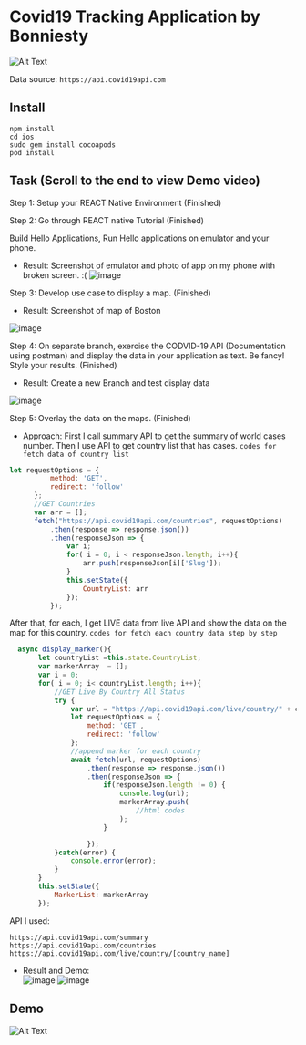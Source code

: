 # Covid19 Tracking Application by Bonniesty

![Alt Text](https://github.com/BUEC500C1/codvid-app-Bonniesty/blob/master/scheenshot/demo.gif)

 Data source:  ``` https://api.covid19api.com ```

 ## Install
 ```
 npm install
 cd ios
sudo gem install cocoapods
pod install
  ```

## Task (Scroll to the end to view Demo video)
 Step 1:  Setup your REACT Native Environment (Finished)

 Step 2:  Go through REACT native Tutorial (Finished)

Build Hello Applications, Run Hello applications on emulator and your phone.

- Result:
Screenshot of emulator and photo of app on my phone with broken screen. :(
![image](https://github.com/BUEC500C1/codvid-app-Bonniesty/blob/master/scheenshot/first.png )

 Step 3:  Develop use case to display a map. (Finished) 
- Result:
Screenshot of map of Boston

![image](https://github.com/BUEC500C1/codvid-app-Bonniesty/blob/master/scheenshot/3.png)

 Step 4:  On separate branch, exercise the CODVID-19 API (Documentation using postman) and display the data in your application as text.  Be fancy!  Style your results.  (Finished) 
 - Result:
 Create a new Branch and test display data
 
 ![image](https://github.com/BUEC500C1/codvid-app-Bonniesty/blob/master/scheenshot/data1.png)
 
 Step 5:  Overlay the data on the maps.  (Finished) 
 
 - Approach:
  First I call summary API to get the summary of world cases number. Then I use API to get country list that has cases. 
 `codes for fetch data of country list`
  ```javascript
  let requestOptions = {
            method: 'GET',
            redirect: 'follow'
        };
        //GET Countries
        var arr = [];
        fetch("https://api.covid19api.com/countries", requestOptions)
            .then(response => response.json())
            .then(responseJson => {
                var i;
                for( i = 0; i < responseJson.length; i++){
                    arr.push(responseJson[i]['Slug']);
                }
                this.setState({
                    CountryList: arr
                });
            });
 ```
 
 After that, for each, I get LIVE data from live API and show the data on the map for this country.
 `codes for fetch each country data step by step`
 ```javascript
   async display_marker(){
        let countryList =this.state.CountryList;
        var markerArray  = [];
        var i = 0;
        for( i = 0; i< countryList.length; i++){
            //GET Live By Country All Status
            try {
                var url = "https://api.covid19api.com/live/country/" + countryList[i];
                let requestOptions = {
                    method: 'GET',
                    redirect: 'follow'
                };
                //append marker for each country
                await fetch(url, requestOptions)
                    .then(response => response.json())
                    .then(responseJson => {
                        if(responseJson.length != 0) {
                            console.log(url);
                            markerArray.push(
                                //html codes
                            );
                        }

                    });
            }catch(error) {
                console.error(error);
            }
        }
        this.setState({
            MarkerList: markerArray
        });
 ```

API I used:
 ```
 https://api.covid19api.com/summary
 https://api.covid19api.com/countries
 https://api.covid19api.com/live/country/[country_name]
  ```
 - Result and Demo:  
 ![image](https://github.com/BUEC500C1/codvid-app-Bonniesty/blob/master/scheenshot/map-all.png)
 ![image](https://github.com/BUEC500C1/codvid-app-Bonniesty/blob/master/scheenshot/map-case.png)
 ## Demo
 ![Alt Text](https://github.com/BUEC500C1/codvid-app-Bonniesty/blob/master/scheenshot/demo.gif)
